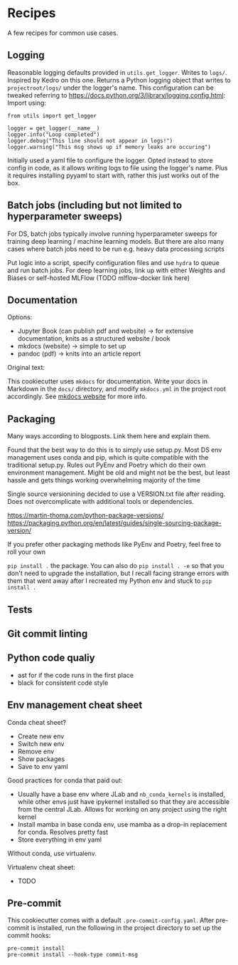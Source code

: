 # Recipes


A few recipes for common use cases.

## Logging

Reasonable logging defaults provided in `utils.get_logger`. Writes to `logs/`. Inspired by Kedro on this one. Returns a Python logging object that writes to `projectroot/logs/` under the logger's name.
This configuration can be tweaked referring to https://docs.python.org/3/library/logging.config.html:
Import using: 

```
from utils import get_logger 

logger = get_logger(__name__)
logger.info("Loop completed")
logger.debug("This line should not appear in logs!")
logger.warning("This msg shows up if memory leaks are occuring")
```

Initially used a yaml file to configure the logger. Opted instead to store config in code, as it allows writing logs to file using the logger's name. Plus it requires installing pyyaml to start with, rather this just works out of the box. 


## Batch jobs (including but not limited to hyperparameter sweeps)

For DS, batch jobs typically involve running hyperparameter sweeps for training deep learning / machine learning models. But there are also many cases where batch jobs need to be run e.g. heavy data processing scripts 

Put logic into a script, specify configuration files and use `hydra` to queue and run batch jobs. For deep learning jobs, link up with either Weights and Biases or self-hosted MLFlow (TODO mlflow-docker link here)

## Documentation

Options:

+ Jupyter Book (can publish pdf and website) -> for extensive documentation, knits as a structured website / book
+ mkdocs (website) -> simple to set up
+ pandoc (pdf) -> knits into an article report

Original text:

This cookiecutter uses `mkdocs` for documentation. Write your docs in Markdown in the `docs/` directory, and modify `mkdocs.yml` in the project root accordingly. See [mkdocs website](https://www.mkdocs.org/) for more info.

## Packaging

Many ways according to blogposts. Link them here and explain them.

Found that the best way to do this is to simply use setup.py. Most DS env management uses conda and pip, which is quite compatible with the traditional setup.py. Rules out PyEnv and Poetry which do their own environment management. Might be old and might not be the best, but least hassle and gets things working overwhelming majority of the time

Single source versionining decided to use a VERSION.txt file after reading. Does not overcomplicate with additional tools or dependencies.

https://martin-thoma.com/python-package-versions/
https://packaging.python.org/en/latest/guides/single-sourcing-package-version/

If you prefer other packaging methods like PyEnv and Poetry, feel free to roll your own

`pip install .` the package. You can also do `pip install . -e` so that you don't need to upgrade the installation, but I recall facing strange errors with them that went away after I recreated my Python env and stuck to `pip install .`

## Tests

## Git commit linting

## Python code qualiy

+ ast for if the code runs in the first place
+ black for consistent code style

## Env management cheat sheet

Conda cheat sheet?
+ Create new env
+ Switch new env
+ Remove env
+ Show packages
+ Save to env yaml

Good practices for conda that paid out:
+ Usually have a base env where JLab and `nb_conda_kernels` is installed, while other envs just have ipykernel installed so that they are accessible from the central JLab. Allows for working on any project using the right kernel
+ Install mamba in base conda env, use mamba as a drop-in replacement for conda. Resolves pretty fast
+ Store everything in env yaml

Without conda, use virtualenv.

Virtualenv cheat sheet:
+ TODO


## Pre-commit

This cookiecutter comes with a default `.pre-commit-config.yaml`. After pre-commit is installed, run the following in the project directory to set up the commit hooks:

```
pre-commit install
pre-commit install --hook-type commit-msg
```
